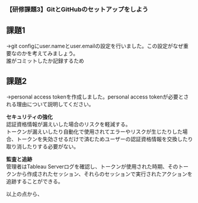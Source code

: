### 【研修課題3】GitとGitHubのセットアップをしよう  

  
## 課題1  
→git configにuser.nameとuser.emailの設定を行いました。この設定がなぜ重要なのかを考えてみましょう。  
誰がコミットしたか記録するため

## 課題2  
→personal access tokenを作成しました。personal access tokenが必要とされる理由について説明してください。

**セキュリティの強化**  
認証資格情報が漏えいした場合のリスクを軽減する。  
トークンが漏えいしたり自動化で使用されてエラーやリスクが生じたりした場合、トークンを失効させるだけで済むためユーザーの認証資格情報を交換したり取り消したりする必要がない。

**監査と追跡**  
管理者はTableau Serverログを確認し、トークンが使用された時期、そのトークンから作成されたセッション、それらのセッションで実行されたアクションを追跡することができる。

以上の点から、
